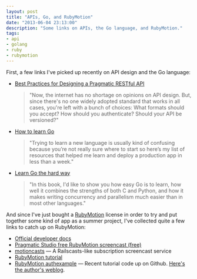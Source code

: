 ```yaml
---
layout: post
title: "APIs, Go, and RubyMotion"
date: "2013-06-04 23:13:00"
description: "Some links on APIs, the Go language, and RubyMotion."
tags:
- api
- golang
- ruby
- rubymotion
---
```

First, a few links I've picked up recently on API design and the Go language:

* [Best Practices for Designing a Pragmatic RESTful API](http://www.vinaysahni.com/best-practices-for-a-pragmatic-restful-api)

  > "Now, the internet has no shortage on opinions on API design. But, since there's no one widely adopted standard that works in all cases, you're left with a bunch of choices: What formats should you accept? How should you authenticate? Should your API be versioned?"

* [How to learn Go](http://tumblr.bwong.net/post/52143548323/how-to-learn-go)

  > "Trying to learn a new language is usually kind of confusing because you’re not really sure where to start so here’s my list of resources that helped me learn and deploy a production app in less than a week."

* [Learn Go the hard way](http://learngothehardway.org/)

  > "In this book, I'd like to show you how easy Go is to learn, how well it combines the strengths of both C and Python, and how it makes writing concurrency and parallelism much easier than in most other languages."

And since I've just bought a [RubyMotion](http://rubymotion.com/) license in order to try and put together some kind of app as a summer project, I've collected quite a few links to catch up on RubyMotion:

* [Official developer docs](http://www.rubymotion.com/developer-center/)
* [Pragmatic Studio free RubyMotion screencast (free)](http://pragmaticstudio.com/screencasts/rubymotion)
* [motioncasts](http://motioncasts.tv/) &mdash; A Railscasts-like subscription screencast service
* [RubyMotion tutorial](http://rubymotion-tutorial.com/)
* [RubyMotion authexample](https://github.com/lucatironi/authexample-ios-rubymotion-tutorial) &mdash; Recent tutorial code up on Github. [Here's the author's weblog](http://lucatironi.github.io/).
